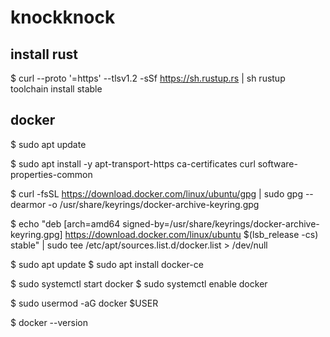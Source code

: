 # knockknock


## install rust

$ curl --proto '=https' --tlsv1.2 -sSf https://sh.rustup.rs | sh
rustup toolchain install stable



## docker
$ sudo apt update


$ sudo apt install -y apt-transport-https ca-certificates curl software-properties-common

$ curl -fsSL https://download.docker.com/linux/ubuntu/gpg | sudo gpg --dearmor -o /usr/share/keyrings/docker-archive-keyring.gpg

$ echo "deb [arch=amd64 signed-by=/usr/share/keyrings/docker-archive-keyring.gpg] https://download.docker.com/linux/ubuntu $(lsb_release -cs) stable" | sudo tee /etc/apt/sources.list.d/docker.list > /dev/null


$ sudo apt update
$ sudo apt install docker-ce


$ sudo systemctl start docker
$ sudo systemctl enable docker


$ sudo usermod -aG docker $USER

$ docker --version



